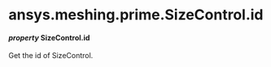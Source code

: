 # ansys.meshing.prime.SizeControl.id

#### *property* SizeControl.id

Get the id of SizeControl.

<!-- !! processed by numpydoc !! -->
